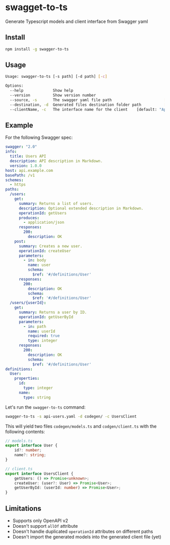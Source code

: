 # swagget-to-ts

Generate Typescript models and client interface from Swagger yaml

## Install

```bash
npm install -g swagger-to-ts
```

## Usage

```bash
Usage: swagger-to-ts [-s path] [-d path] [-c]

Options:
  --help             Show help                                         [boolean]
  --version          Show version number                               [boolean]
  --source, -s       The swagger yaml file path                       [required]
  --destination, -d  Generated files destination folder path          [required]
  --clientName, -c   The interface name for the client    [default: "ApiClient"]
```

## Example

For the following Swagger spec:

```yaml
swagger: "2.0"
info:
  title: Users API
  description: API description in Markdown.
  version: 1.0.0
host: api.example.com
basePath: /v1
schemes:
  - https
paths:
  /users:
    get:
      summary: Returns a list of users.
      description: Optional extended description in Markdown.
      operationId: getUsers
      produces:
        - application/json
      responses:
        200:
          description: OK
    post:
      summary: Creates a new user.
      operationId: createUser
      parameters:
        - in: body
          name: user
          schema:
            $ref: '#/definitions/User'
      responses:
        200:
          description: OK
          schema:
            $ref: '#/definitions/User'
  /users/{userId}:
    get:
      summary: Returns a user by ID.
      operationId: getUserById
      parameters:
        - in: path
          name: userId
          required: true
          type: integer
      responses:
        200:
          description: OK
          schema:
            $ref: '#/definitions/User'
definitions:
  User:
    properties:
      id:
        type: integer
      name:
        type: string
```

Let's run the `swagger-to-ts` command:

```bash
swagger-to-ts -s api-users.yaml -d codegen/ -c UsersClient
```

This will yield two files `codegen/models.ts` and `codgen/client.ts` with the following contents:

```typescript
// models.ts
export interface User {
    id?: number;
    name?: string;
}

// client.ts
export interface UsersClient {
    getUsers: () => Promise<unknown>;
    createUser: (user?: User) => Promise<User>;
    getUserById: (userId: number) => Promise<User>;
}
```

## Limitations

* Supports only OpenAPI v2
* Doesn't support `allOf` attribute
* Doesn't handle duplicated `operationId` attributes on different paths
* Doesn't import the generated models into the generated client file (yet)

